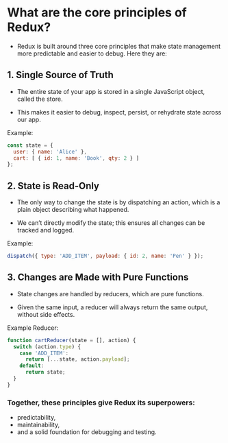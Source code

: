 # What are the core principles of Redux?

- Redux is built around three core principles that make state management more predictable and easier to debug. 
Here they are:

## 1. Single Source of Truth
- The entire state of your app is stored in a single JavaScript object, called the store.

- This makes it easier to debug, inspect, persist, or rehydrate state across our app.

Example:
```js
const state = {
  user: { name: 'Alice' },
  cart: [ { id: 1, name: 'Book', qty: 2 } ]
};
```

## 2. State is Read-Only
- The only way to change the state is by dispatching an action, which is a plain object describing what happened.

- We can’t directly modify the state; this ensures all changes can be tracked and logged.

Example:
```js
dispatch({ type: 'ADD_ITEM', payload: { id: 2, name: 'Pen' } });
```

## 3. Changes are Made with Pure Functions
- State changes are handled by reducers, which are pure functions.

- Given the same input, a reducer will always return the same output, without side effects.

Example Reducer:
```js
function cartReducer(state = [], action) {
  switch (action.type) {
    case 'ADD_ITEM':
      return [...state, action.payload];
    default:
      return state;
  }
}
```

### Together, these principles give Redux its superpowers: 
- predictability,
- maintainability,
- and a solid foundation for debugging and testing.